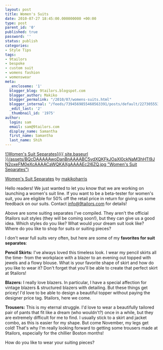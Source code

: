 ```yaml
---
layout: post
title: Women's Suits
date: 2010-07-27 18:45:00.000000000 +00:00
type: post
parent_id: '0'
published: true
password: ''
status: publish
categories:
- Style Tips
tags:
- 9tailors
- bespoke
- custom suit
- womens fashion
- womenswear
meta:
  _encloseme: '1'
  blogger_blog: 9tailors.blogspot.com
  blogger_author: Makiko
  blogger_permalink: "/2010/07/womens-suits.html"
  blogger_internal: "/feeds/7394569855460563391/posts/default/2273055536933944987"
  _edit_last: '2'
  _thumbnail_id: '1975'
author:
  login: sam
  email: sam@9tailors.com
  display_name: Samantha
  first_name: Samantha
  last_name: Shih
---
```

[![Women's Suit Separates]({{ site.baseurl }}/assets/BQcDAAAAAwoDanBnAAAABC5vdXQKFkJOaXI0ckNaM3hHTl9JN2oxeFM0eXcAAAACaWQKAXgAAAAEc2l6ZQ.jpg "Women's Suit Separates")](http://www.polyvore.com/womens_suit_separates/set?.embedder=1536106&.mid=embed&id=21276016)

[Women's Suit Separates](http://www.polyvore.com/womens_suit_separates/set?.embedder=1536106&.mid=embed&id=21276016) by [makikoharris](http://www.polyvore.com/cgi/profile?.embedder=1536106&.mid=embed&id=1536106)

Hello readers! We just wanted to let you know that we are working on launching a women's suit line. If you want to be a beta-tester for women's suit, you are eligible for 50% off the retail price in return for giving us some feedback on our suits. Contact [info@9tailors.com](http://www.blogger.com/info@9tailors.com) for details!

Above are some suiting separates I've compiled. They aren't the official 9tailors suit styles (they will be coming soon!), but they can give us a good idea. Which styles do you like? What would your dream suit look like? Where do you like to shop for suits or suiting pieces?

I don't wear full suits very often, but here are some of my **favorites for suit separates**:

**Pencil Skirts:** I've always loved this timeless look. I wear my pencil skirts all the time- from the workplace with a blazer to an evening out topped with jewels and a flowy blouse. What is your favorite shape of skirt and how do you like to wear it? Don't forget that you'll be able to create that perfect skirt at 9tailors!

**Blazers:** I really love blazers. In particular, I have a special affection for vintage blazers & structured blazers with detailing. But these things get pricey! I'd love to be able to design a beautiful topper without paying the designer price tag. 9tailors, here we come.

**Trousers:** This is my eternal struggle. I'd love to wear a beautifully tailored pair of pants that fit like a dream (who wouldn't?) once in a while, but they are extremely difficult for me to find. I usually stick to a skirt and jacket combo, as this is easier for my shape. But come November, my legs get cold! That's why I'm really looking forward to getting some trousers made at 9tailors, especially for the chillier Boston months!

How do you like to wear your suiting pieces?